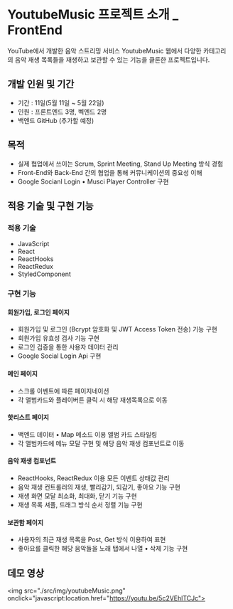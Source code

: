 # YoutubeMusic 프로젝트 소개 _ FrontEnd

YouTube에서 개발한 음악 스트리밍 서비스 YoutubeMusic 웹에서 다양한 카테고리의 음악 재생 목록들을 재생하고 보관할 수 있는 기능을 클론한 프로젝트입니다.



## 개발 인원 및 기간

- 기간 : 11일(5월 11일 ~ 5월 22일)
- 인원 : 프론트엔드 3명, 벡엔드 2명
- 백엔드 GitHub (추가할 예정)

## 목적

- 실제 협업에서 쓰이는 Scrum, Sprint Meeting, Stand Up Meeting 방식 경험
- Front-End와 Back-End 간의 협업을 통해 커뮤니케이션의 중요성 이해
- Google Socianl Login • Musci Player Controller 구현

## 적용 기술 및 구현 기능

### 적용 기술

- JavaScript
- React
- ReactHooks
- ReactRedux
- StyledComponent

### 구현 기능

#### 회원가입, 로그인 페이지

- 회원가입 및 로그인 (Bcrypt 암호화 및 JWT Access Token 전송) 기능 구현
- 회원가입 유효성 검사 기능 구현
- 로그인 검증을 통한 사용자 데이터 관리
- Google Social Login Api 구현

#### 메인 페이지

- 스크롤 이벤트에 따른 페이지네이션
- 각 앨범카드와 플레이버튼 클릭 시 해당 재생목록으로 이동

#### 핫리스트 페이지

- 백엔드 데이터 • Map 메소드 이용 앨범 카드 스타일링
- 각 앨범카드에 메뉴 모달 구현 및 해당 음악 재생 컴포넌트로 이동

#### 음악 재생 컴포넌트

- ReactHooks, ReactRedux 이용 모든 이벤트 상태값 관리
- 음악 재생 컨트롤러의 재생, 빨리감기, 되감기, 좋아요 기능 구현
- 재생 화면 모달 최소화, 최대화, 닫기 기능 구현
- 재생 목록 셔플, 드래그 방식 순서 정렬 기능 구현

#### 보관함 페이지

- 사용자의 최근 재생 목록을 Post, Get 방식 이용하여 표현
- 좋아요를 클릭한 해당 음악들을 노래 탭에서 나열 • 삭제 기능 구현

## 데모 영상

<img src="./src/img/youtubeMusic.png" onclick="javascript:location.href="https://youtu.be/5c2VEhlTCJc">
